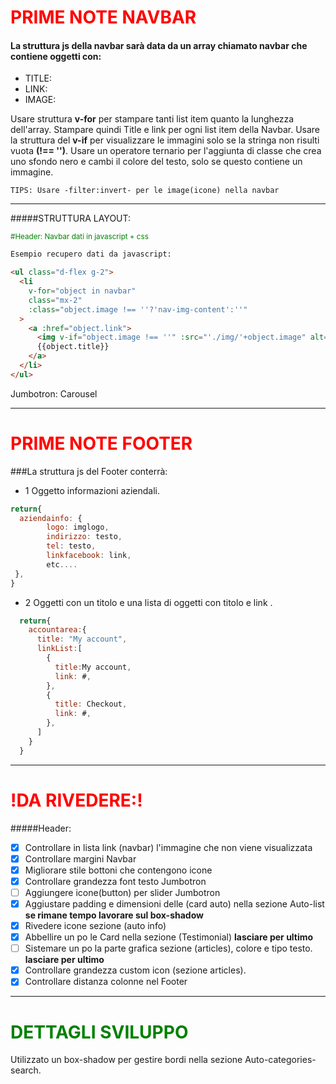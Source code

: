 <h1 style="color:red">PRIME NOTE NAVBAR </h1>

#### La struttura js della navbar sarà data da un array chiamato navbar che contiene oggetti con:

- TITLE:
- LINK:
- IMAGE:

Usare struttura **v-for** per stampare tanti list item quanto la lunghezza dell'array.
Stampare quindi Title e link per ogni list item della Navbar.
Usare la struttura del **v-if** per visualizzare le immagini solo se la stringa non risulti vuota **(!== '')**.
Usare un operatore ternario per l'aggiunta di classe che crea uno sfondo nero e cambi il colore del testo, solo se questo contiene un immagine.

```
TIPS: Usare -filter:invert- per le image(icone) nella navbar
```

---

#####STRUTTURA LAYOUT:

<small style="color:green">#Header: Navbar dati in javascript + css</small>

```html
Esempio recupero dati da javascript:

<ul class="d-flex g-2">
  <li
    v-for="object in navbar"
    class="mx-2"
    :class="object.image !== ''?'nav-img-content':''"
  >
    <a :href="object.link">
      <img v-if="object.image !== ''" :src="'./img/'+object.image" alt="logo" />
      {{object.title}}
    </a>
  </li>
</ul>
```

Jumbotron: Carousel

---

<h1 style="color:red">PRIME NOTE FOOTER </h1>

###La struttura js del Footer conterrà:

- 1 Oggetto informazioni aziendali.

```javascript
return{
  aziendainfo: {
        logo: imglogo,
        indirizzo: testo,
        tel: testo,
        linkfacebook: link,
        etc....
 },
}
```

- 2 Oggetti con un titolo e una lista di oggetti con titolo e link .

```javascript
  return{
    accountarea:{
      title: "My account",
      linkList:[
        {
          title:My account,
          link: #,
        },
        {
          title: Checkout,
          link: #,
        },
      ]
    }
  }

```

---

<h1 style="color:red">!DA RIVEDERE:! </h1>
#####Header:

- [x] Controllare in lista link (navbar) l'immagine che non viene visualizzata
- [x] Controllare margini Navbar
- [x] Migliorare stile bottoni che contengono icone
- [x] Controllare grandezza font testo Jumbotron
- [ ] Aggiungere icone(button) per slider Jumbotron
- [x] Aggiustare padding e dimensioni delle (card auto) nella sezione Auto-list **se rimane tempo lavorare sul box-shadow**
- [x] Rivedere icone sezione (auto info)
- [x] Abbellire un po le Card nella sezione (Testimonial) **lasciare per ultimo**
- [ ] Sistemare un po la parte grafica sezione (articles), colore e tipo testo. **lasciare per ultimo**
- [x] Controllare grandezza custom icon (sezione articles).
- [x] Controllare distanza colonne nel Footer

---

<h1 style="color:green">DETTAGLI SVILUPPO </h1>
Utilizzato un box-shadow per gestire bordi nella sezione Auto-categories-search.
